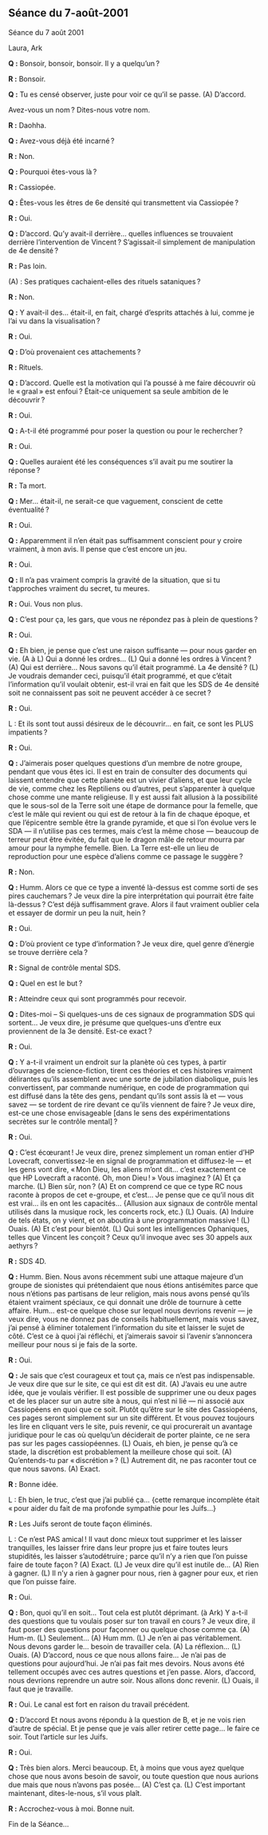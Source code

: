 ## Séance du 7-août-2001
Séance du 7 août 2001

Laura, Ark

**Q :** Bonsoir, bonsoir, bonsoir. Il y a quelqu’un ?

**R :** Bonsoir.

**Q :** Tu es censé observer, juste pour voir ce qu’il se passe. (A) D’accord.

Avez-vous un nom ? Dites-nous votre nom.

**R :** Daohha.

**Q :** Avez-vous déjà été incarné ?

**R :** Non.

**Q :** Pourquoi êtes-vous là ?

**R :** Cassiopée.

**Q :** Êtes-vous les êtres de 6e densité qui transmettent via Cassiopée ?

**R :** Oui.

**Q :** D’accord. Qu’y avait-il derrière… quelles influences se trouvaient derrière l’intervention de Vincent ? S’agissait-il simplement de manipulation de 4e densité ?

**R :** Pas loin.

(A) : Ses pratiques cachaient-elles des rituels sataniques ?

**R :** Non.

**Q :** Y avait-il des… était-il, en fait, chargé d’esprits attachés à lui, comme je l’ai vu dans la visualisation ?

**R :** Oui.

**Q :** D’où provenaient ces attachements ?

**R :** Rituels.

**Q :** D’accord. Quelle est la motivation qui l’a poussé à me faire découvrir où le « graal » est enfoui ? Était-ce uniquement sa seule ambition de le découvrir ?

**R :** Oui.

**Q :** A-t-il été programmé pour poser la question ou pour le rechercher ?

**R :** Oui.

**Q :** Quelles auraient été les conséquences s’il avait pu me soutirer la réponse ?

**R :** Ta mort.

**Q :** Mer… était-il, ne serait-ce que vaguement, conscient de cette éventualité ?

**R :** Oui.

**Q :** Apparemment il n’en était pas suffisamment conscient pour y croire vraiment, à mon avis. Il pense que c’est encore un jeu.

**R :** Oui.

**Q :** Il n’a pas vraiment compris la gravité de la situation, que si tu t’approches vraiment du secret, tu meures.

**R :** Oui. Vous non plus.

**Q :** C’est pour ça, les gars, que vous ne répondez pas à plein de questions ?

**R :** Oui.

**Q :** Eh bien, je pense que c’est une raison suffisante — pour nous garder en vie. (A à L) Qui a donné les ordres… (L) Qui a donné les ordres à Vincent ? (A) Qui est derrière… Nous savons qu’il était programmé. La 4e densité ? (L) Je voudrais demander ceci, puisqu’il était programmé, et que c’était l’information qu’il voulait obtenir, est-il vrai en fait que les SDS de 4e densité soit ne connaissent pas soit ne peuvent accéder à ce secret ?

**R :** Oui.

L : Et ils sont tout aussi désireux de le découvrir… en fait, ce sont les PLUS impatients ?

**R :** Oui.

**Q :** J’aimerais poser quelques questions d’un membre de notre groupe, pendant que vous êtes ici. Il est en train de consulter des documents qui laissent entendre que cette planète est un vivier d’aliens, et que leur cycle de vie, comme chez les Reptiliens ou d’autres, peut s’apparenter à quelque chose comme une mante religieuse. Il y est aussi fait allusion à la possibilité que le sous-sol de la Terre soit une étape de dormance pour la femelle, que c’est le mâle qui revient ou qui est de retour à la fin de chaque époque, et que l’épicentre semble être la grande pyramide, et que si l’on évolue vers le SDA — il n’utilise pas ces termes, mais c’est la même chose — beaucoup de terreur peut être évitée, du fait que le dragon mâle de retour mourra par amour pour la nymphe femelle. Bien. La Terre est-elle un lieu de reproduction pour une espèce d’aliens comme ce passage le suggère ?

**R :** Non.

**Q :** Humm. Alors ce que ce type a inventé là-dessus est comme sorti de ses pires cauchemars ? Je veux dire la pire interprétation qui pourrait être faite là-dessus ? C’est déjà suffisamment grave. Alors il faut vraiment oublier cela et essayer de dormir un peu la nuit, hein ?

**R :** Oui.

**Q :** D’où provient ce type d’information ? Je veux dire, quel genre d’énergie se trouve derrière cela ?

**R :** Signal de contrôle mental SDS.

**Q :** Quel en est le but ?

**R :** Atteindre ceux qui sont programmés pour recevoir.

**Q :** Dites-moi – Si quelques-uns de ces signaux de programmation SDS qui sortent… Je veux dire, je présume que quelques-uns d’entre eux proviennent de la 3e densité. Est-ce exact ?

**R :** Oui.

**Q :** Y a-t-il vraiment un endroit sur la planète où ces types, à partir d’ouvrages de science-fiction, tirent ces théories et ces histoires vraiment délirantes qu’ils assemblent avec une sorte de jubilation diabolique, puis les convertissent, par commande numérique, en code de programmation qui est diffusé dans la tête des gens, pendant qu’ils sont assis là et — vous savez — se tordent de rire devant ce qu’ils viennent de faire ? Je veux dire, est-ce une chose envisageable [dans le sens des expérimentations secrètes sur le contrôle mental] ?

**R :** Oui.

**Q :** C’est écœurant ! Je veux dire, prenez simplement un roman entier d’HP Lovecraft, convertissez-le en signal de programmation et diffusez-le — et les gens vont dire, « Mon Dieu, les aliens m’ont dit… c’est exactement ce que HP Lovecraft a raconté. Oh, mon Dieu ! » Vous imaginez ? (A) Et ça marche. (L) Bien sûr, non ? (A) Et on comprend ce que ce type RC nous raconte à propos de cet e-groupe, et c’est… Je pense que ce qu’il nous dit est vrai… ils en ont les capacités… {Allusion aux signaux de contrôle mental utilisés dans la musique rock, les concerts rock, etc.} (L) Ouais. (A) Induire de tels états, on y vient, et on aboutira à une programmation massive ! (L) Ouais. (A) Et c’est pour bientôt. (L) Qui sont les intelligences Ophaniques, telles que Vincent les conçoit ? Ceux qu’il invoque avec ses 30 appels aux aethyrs ?

**R :** SDS 4D.

**Q :** Humm. Bien. Nous avons récemment subi une attaque majeure d’un groupe de sionistes qui prétendaient que nous étions antisémites parce que nous n’étions pas partisans de leur religion, mais nous avons pensé qu’ils étaient vraiment spéciaux, ce qui donnait une drôle de tournure à cette affaire. Hum… est-ce quelque chose sur lequel nous devrions revenir — je veux dire, vous ne donnez pas de conseils habituellement, mais vous savez, j’ai pensé à éliminer totalement l’information du site et laisser le sujet de côté. C’est ce à quoi j’ai réfléchi, et j’aimerais savoir si l’avenir s’annoncera meilleur pour nous si je fais de la sorte.

**R :** Oui.

**Q :** Je sais que c’est courageux et tout ça, mais ce n’est pas indispensable. Je veux dire que sur le site, ce qui est dit est dit. (A) J’avais eu une autre idée, que je voulais vérifier. Il est possible de supprimer une ou deux pages et de les placer sur un autre site à nous, qui n’est ni lié — ni associé aux Cassiopéens en quoi que ce soit. Plutôt qu’être sur le site des Cassiopéens, ces pages seront simplement sur un site différent. Et vous pouvez toujours les lire en cliquant vers le site, puis revenir, ce qui procurerait un avantage juridique pour le cas où quelqu’un déciderait de porter plainte, ce ne sera pas sur les pages cassiopéennes. (L) Ouais, eh bien, je pense qu’à ce stade, la discrétion est probablement la meilleure chose qui soit. (A) Qu’entends-tu par « discrétion » ? (L) Autrement dit, ne pas raconter tout ce que nous savons. (A) Exact.

**R :** Bonne idée.

L : Eh bien, le truc, c’est que j’ai publié ça… {cette remarque incomplète était « pour aider du fait de ma profonde sympathie pour les Juifs…}

**R :** Les Juifs seront de toute façon éliminés.

L : Ce n’est PAS amical ! Il vaut donc mieux tout supprimer et les laisser tranquilles, les laisser frire dans leur propre jus et faire toutes leurs stupidités, les laisser s’autodétruire ; parce qu’il n’y a rien que l’on puisse faire de toute façon ? (A) Exact. (L) Je veux dire qu’il est inutile de… (A) Rien à gagner. (L) Il n’y a rien à gagner pour nous, rien à gagner pour eux, et rien que l’on puisse faire.

**R :** Oui.

**Q :** Bon, quoi qu’il en soit… Tout cela est plutôt déprimant. (à Ark) Y a-t-il des questions que tu voulais poser sur ton travail en cours ? Je veux dire, il faut poser des questions pour façonner ou quelque chose comme ça. (A) Hum-m. (L) Seulement… (A) Hum mm. (L) Je n’en ai pas véritablement. Nous devons garder le… besoin de travailler cela. (A) La réflexion… (L) Ouais. (A) D’accord, nous ce que nous allons faire… Je n’ai pas de questions pour aujourd’hui. Je n’ai pas fait mes devoirs. Nous avons été tellement occupés avec ces autres questions et j’en passe. Alors, d’accord, nous devrions reprendre un autre soir. Nous allons donc revenir. (L) Ouais, il faut que je travaille.

**R :** Oui. Le canal est fort en raison du travail précédent.

**Q :** D’accord Et nous avons répondu à la question de B, et je ne vois rien d’autre de spécial. Et je pense que je vais aller retirer cette page… le faire ce soir. Tout l’article sur les Juifs.

**R :** Oui.

**Q :** Très bien alors. Merci beaucoup. Et, à moins que vous ayez quelque chose que nous avons besoin de savoir, ou toute question que nous aurions due mais que nous n’avons pas posée… (A) C’est ça. (L) C’est important maintenant, dites-le-nous, s’il vous plaît.

**R :** Accrochez-vous à moi. Bonne nuit.

Fin de la Séance…